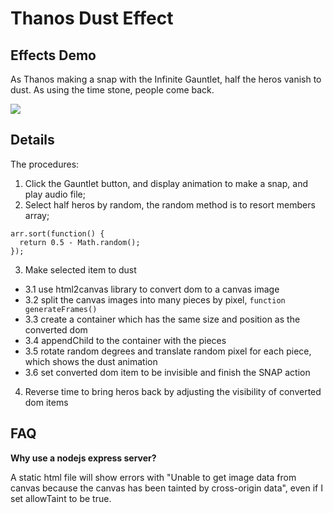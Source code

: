 # Thanos Dust Effect

## Effects Demo

As Thanos making a snap with the Infinite Gauntlet, half the heros vanish to dust. As using the time stone, people come back.


![](../public/img/demo.gif)

## Details

The procedures:

1. Click the Gauntlet button, and display animation to make a snap, and play audio file;
2. Select half heros by random, the random method is to resort members array;

  ```
  arr.sort(function() {
    return 0.5 - Math.random();
  });
  ```

3. Make selected item to dust

  - 3.1 use html2canvas library to convert dom to a canvas image
  - 3.2 split the canvas images into many pieces by pixel, `function generateFrames()`
  - 3.3 create a container which has the same size and position as the converted dom
  - 3.4 appendChild to the container with the pieces
  - 3.5 rotate random degrees and translate random pixel for each piece, which shows the dust animation
  - 3.6 set converted dom item to be invisible and finish the SNAP action

4. Reverse time to bring heros back by adjusting the visibility of converted dom items

## FAQ

**Why use a nodejs express server?**

A static html file will show errors with "Unable to get image data from canvas because the canvas has been tainted by cross-origin data", even if I set allowTaint to be true.
